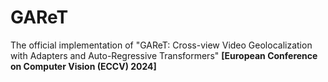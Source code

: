 # GAReT

The official implementation of "GAReT: Cross-view Video Geolocalization with Adapters and Auto-Regressive Transformers" <b>[European Conference on Computer Vision (ECCV) 2024]</b>
